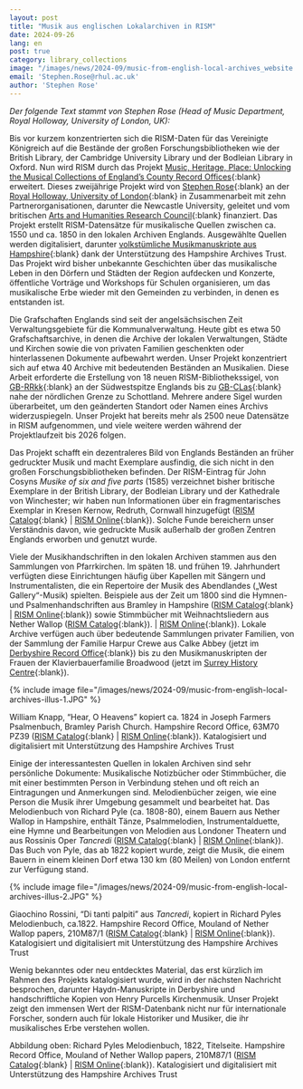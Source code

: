 ```yaml
---
layout: post
title: "Musik aus englischen Lokalarchiven in RISM"
date: 2024-09-26
lang: en
post: true
category: library_collections
image: "/images/news/2024-09/music-from-english-local-archives_website.JPG"
email: 'Stephen.Rose@rhul.ac.uk'
author: 'Stephen Rose'
---
```


_Der folgende Text stammt von Stephen Rose (Head of Music Department, Royal Holloway, University of London, UK):_

Bis vor kurzem konzentrierten sich die RISM-Daten für das Vereinigte Königreich auf die Bestände der großen Forschungsbibliotheken wie der British Library, der Cambridge University Library und der Bodleian Library in Oxford. Nun wird RISM durch das Projekt [Music, Heritage, Place: Unlocking the Musical Collections of England’s County Record Offices](https://www.royalholloway.ac.uk/research-and-teaching/departments-and-schools/music/research/research-projects-and-centres/music-heritage-place/){:blank} erweitert. Dieses zweijährige Projekt wird von [Stephen Rose](https://pure.royalholloway.ac.uk/en/persons/stephen-rose){:blank} an der [Royal Holloway, University of London](http://www.rhul.ac.uk/music){:blank} in Zusammenarbeit mit zehn Partnerorganisationen, darunter die Newcastle University, geleitet und vom britischen [Arts and Humanities Research Council](https://gtr.ukri.org/projects?ref=AH%2FY001354%2F1){:blank} finanziert. Das Projekt erstellt RISM-Datensätze für musikalische Quellen zwischen ca. 1550 und ca. 1850 in den lokalen Archiven Englands. Ausgewählte Quellen werden digitalisiert, darunter [volkstümliche Musikmanuskripte aus Hampshire](https://archive.org/search?query=creator%3A%22Unlocking+Hampshire%27s+Musical+Heritage%2C+a+collaboration+between+Royal+Holloway+University+of+London+and+Hampshire+Archives%22){:blank} dank der Unterstützung des Hampshire Archives Trust. Das Projekt wird bisher unbekannte Geschichten über das musikalische Leben in den Dörfern und Städten der Region aufdecken und Konzerte, öffentliche Vorträge und Workshops für Schulen organisieren, um das musikalische Erbe wieder mit den Gemeinden zu verbinden, in denen es entstanden ist. 

Die Grafschaften Englands sind seit der angelsächsischen Zeit Verwaltungsgebiete für die Kommunalverwaltung. Heute gibt es etwa 50 Grafschaftsarchive, in denen die Archive der lokalen Verwaltungen, Städte und Kirchen sowie die von privaten Familien geschenkten oder hinterlassenen Dokumente aufbewahrt werden. Unser Projekt konzentriert sich auf etwa 40 Archive mit bedeutenden Beständen an Musikalien. Diese Arbeit erforderte die Erstellung von 18 neuen RISM-Bibliothekssigel, von [GB-RRkk](https://rism.online/institutions/51007739){:blank} an der Südwestspitze Englands bis zu [GB-CLas](https://rism.online/institutions/51007740){:blank} nahe der nördlichen Grenze zu Schottland. Mehrere andere Sigel wurden überarbeitet, um den geänderten Standort oder Namen eines Archivs widerzuspiegeln. Unser Projekt hat bereits mehr als 2500 neue Datensätze in RISM aufgenommen, und viele weitere werden während der Projektlaufzeit bis 2026 folgen. 

Das Projekt schafft ein dezentraleres Bild von Englands Beständen an früher gedruckter Musik und macht Exemplare ausfindig, die sich nicht in den großen Forschungsbibliotheken befinden. Der RISM-Eintrag für John Cosyns _Musike of six and five parts_ (1585) verzeichnet bisher britische Exemplare in der British Library, der Bodleian Library und der Kathedrale von Winchester; wir haben nun Informationen über ein fragmentarisches Exemplar in Kresen Kernow, Redruth, Cornwall hinzugefügt ([RISM Catalog](https://opac.rism.info/search?id=990011617&View=rism){:blank} \| [RISM Online](https://rism.online/sources/990011617){:blank}). Solche Funde bereichern unser Verständnis davon, wie gedruckte Musik außerhalb der großen Zentren Englands erworben und genutzt wurde.  

Viele der Musikhandschriften in den lokalen Archiven stammen aus den Sammlungen von Pfarrkirchen. Im späten 18. und frühen 19. Jahrhundert verfügten diese Einrichtungen häufig über Kapellen mit Sängern und Instrumentalisten, die ein Repertoire der Musik des Abendlandes („West Gallery“-Musik) spielten. Beispiele aus der Zeit um 1800 sind die Hymnen- und Psalmenhandschriften aus Bramley in Hampshire ([RISM Catalog](https://opac.rism.info/search?id=ks51007581&View=rism){:blank} \| [RISM Online](https://rism.online/institutions/51007581){:blank}) sowie Stimmbücher mit Weihnachtsliedern aus Nether Wallop ([RISM Catalog](https://opac.rism.info/search?id=1001276557&View=rism){:blank}). \| [RISM Online](https://rism.online/sources/1001276557){:blank}). Lokale Archive verfügen auch über bedeutende Sammlungen privater Familien, von der Sammlung der Familie Harpur Crewe aus Calke Abbey (jetzt im [Derbyshire Record Office](https://rism.online/institutions/51007743){:blank}) bis zu den Musikmanuskripten der Frauen der Klavierbauerfamilie Broadwood (jetzt im [Surrey History Centre](https://rism.online/institutions/30006627){:blank}). 

{% include image file="/images/news/2024-09/music-from-english-local-archives-illus-1.JPG" %}

William Knapp, “Hear, O Heavens” kopiert ca. 1824 in Joseph Farmers Psalmenbuch, Bramley Parish Church. Hampshire Record Office, 63M70 PZ39 ([RISM Catalog](https://opac.rism.info/search?id=1001279718&View=rism){:blank} \| [RISM Online](https://rism.online/sources/1001279718){:blank}). Katalogisiert und digitalisiert mit Unterstützung des Hampshire Archives Trust

Einige der interessantesten Quellen in lokalen Archiven sind sehr persönliche Dokumente: Musikalische Notizbücher oder Stimmbücher, die mit einer bestimmten Person in Verbindung stehen und oft reich an Eintragungen und Anmerkungen sind. Melodienbücher zeigen, wie eine Person die Musik ihrer Umgebung gesammelt und bearbeitet hat. Das Melodienbuch von Richard Pyle (ca. 1808-80), einem Bauern aus Nether Wallop in Hampshire, enthält Tänze, Psalmmelodien, Instrumentalduette, eine Hymne und Bearbeitungen von Melodien aus Londoner Theatern und aus Rossinis Oper _Tancredi_ ([RISM Catalog](https://opac.rism.info/search?id=1001274686&View=rism){:blank} \| [RISM Online](https://rism.online/sources/1001274686){:blank}). Das Buch von Pyle, das ab 1822 kopiert wurde, zeigt die Musik, die einem Bauern in einem kleinen Dorf etwa 130 km (80 Meilen) von London entfernt zur Verfügung stand.

{% include image file="/images/news/2024-09/music-from-english-local-archives-illus-2.JPG" %}

Giaochino Rossini, “Di tanti palpiti” aus _Tancredi_, kopiert in Richard Pyles Melodienbuch, ca.1822. Hampshire Record Office, Mouland of Nether Wallop papers, 210M87/1 ([RISM Catalog](https://opac.rism.info/search?id=1001274686&View=rism){:blank} \| [RISM Online](https://rism.online/sources/1001274686){:blank}). Katalogisiert und digitalisiert mit Unterstützung des Hampshire Archives Trust

Wenig bekanntes oder neu entdecktes Material, das erst kürzlich im Rahmen des Projekts katalogisiert wurde, wird in der nächsten Nachricht besprochen, darunter Haydn-Manuskripte in Derbyshire und handschriftliche Kopien von Henry Purcells Kirchenmusik. Unser Projekt zeigt den immensen Wert der RISM-Datenbank nicht nur für internationale Forscher, sondern auch für lokale Historiker und Musiker, die ihr musikalisches Erbe verstehen wollen. 

Abbildung oben: Richard Pyles Melodienbuch, 1822, Titelseite. Hampshire Record Office, Mouland of Nether Wallop papers, 210M87/1 ([RISM Catalog](https://opac.rism.info/search?id=1001274686&View=rism){:blank} \| [RISM Online](https://rism.online/sources/1001274686){:blank}). Katalogisiert und digitalisiert mit Unterstützung des Hampshire Archives Trust
